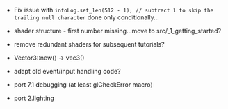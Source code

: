 * Fix issue with             `infoLog.set_len(512 - 1); // subtract 1 to skip the trailing null character` done only conditionally...
* shader structure - first number missing...move to src/_1_getting_started?
* remove redundant shaders for subsequent tutorials?
* Vector3::new() -> vec3()
* adapt old event/input handling code?

* port 7.1 debugging (at least glCheckError macro)
* port 2.lighting
